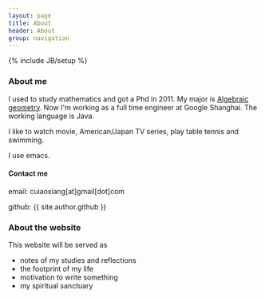 ```yaml
---
layout: page
title: About
header: About
group: navigation
---
```

{% include JB/setup %}

### About me

I used to study mathematics and got a Phd in 2011. My major is
[Algebraic geometry](http://en.wikipedia.org/wiki/Algebraic_geometry). Now I'm working as a full
time engineer at Google Shanghai. The working language is Java.

I like to watch movie, American/Japan TV series, play table tennis and swimming.

I use emacs.

#### Contact me

email: cuiaoxiang\[at\]gmail\[dot\]com

github: {{ site.author.github }}

### About the website
This website will be served as
* notes of my studies and reflections
* the footprint of my life
* motivation to write something
* my spiritual sanctuary

